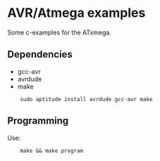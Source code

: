 # AVR/Atmega examples

Some c-examples for the ATxmega.

## Dependencies

* gcc-avr
* avrdude
* make

```
    sudo aptitude install avrdude gcc-avr make
```

## Programming

Use:

```
    make && make program
```

